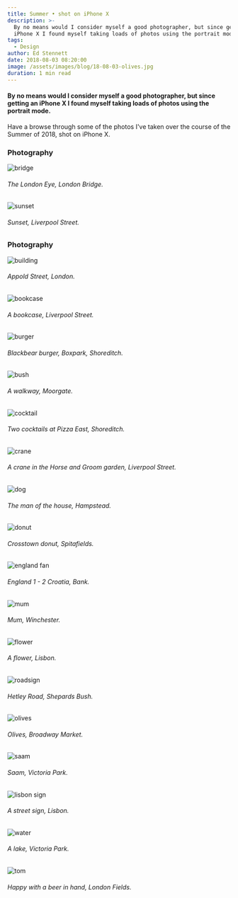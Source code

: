 ```yaml
---
title: Summer • shot on iPhone X
description: >-
  By no means would I consider myself a good photographer, but since getting an
  iPhone X I found myself taking loads of photos using the portrait mode.
tags:
  - Design
author: Ed Stennett
date: 2018-08-03 08:20:00
image: /assets/images/blog/18-08-03-olives.jpg
duration: 1 min read
---
```

#### By no means would I consider myself a good photographer, but since getting an iPhone X I found myself taking loads of photos using the portrait mode.

Have a browse through some of the photos I've taken over the course of the Summer of 2018, shot on iPhone X.

<section><h3>Photography</h3><div class="full-width portfolio-banner"><img data-src="{{ site.baseurl}}/assets/images/blog/18-08-03-bridge.jpg" class="lazy no-padding portfolio-banner-image" alt="bridge" /></div><h6>The London Eye, London Bridge.</h6></section>

<div class="container"><div class="row"><div class="col-12"><div class="post-img-alt-container"><img data-src="{{ site.baseurl }}/assets/images/blog/18-08-03-sunset.jpg" class="lazy post-img-alt" alt="sunset" /><h6>Sunset, Liverpool Street.</h6></div></div></div></div>

<section><h3>Photography</h3><div class="full-width portfolio-banner"><img data-src="{{ site.baseurl}}/assets/images/blog/18-08-03-building.jpg" class="lazy no-padding portfolio-banner-image" alt="building" /></div><h6>Appold Street, London.</h6></section>

<div class="container"><div class="row"><div class="col-12"><div class="post-img-alt-container"><img data-src="{{ site.baseurl }}/assets/images/blog/18-08-03-bookcase.jpg" class="lazy post-img-alt" alt="bookcase" /><h6>A bookcase, Liverpool Street.</h6></div></div></div></div>

<section><div class="full-width portfolio-banner"><img data-src="{{ site.baseurl}}/assets/images/blog/18-08-03-burger.jpg" class="lazy no-padding portfolio-banner-image" alt="burger" /></div><h6>Blackbear burger, Boxpark, Shoreditch.</h6></section>

<div class="container"><div class="row"><div class="col-12"><div class="post-img-alt-container"><img data-src="{{ site.baseurl }}/assets/images/blog/18-08-03-bush.jpg" class="lazy post-img-alt" alt="bush" /><h6>A walkway, Moorgate.</h6></div></div></div></div>

<section><div class="full-width portfolio-banner"><img data-src="{{ site.baseurl}}/assets/images/blog/18-08-03-cocktail.jpg" class="lazy no-padding portfolio-banner-image" alt="cocktail" /></div><h6>Two cocktails at Pizza East, Shoreditch.</h6></section>

<div class="container"><div class="row"><div class="col-12"><div class="post-img-alt-container"><img data-src="{{ site.baseurl }}/assets/images/blog/18-08-03-crane.jpg" class="lazy post-img-alt" alt="crane" /><h6>A crane in the Horse and Groom garden, Liverpool Street.</h6></div></div></div></div>

<section><div class="full-width portfolio-banner"><img data-src="{{ site.baseurl}}/assets/images/blog/18-08-03-dog.jpg" class="lazy no-padding portfolio-banner-image" alt="dog" /></div><h6>The man of the house, Hampstead.</h6></section>

<div class="container"><div class="row"><div class="col-12"><div class="post-img-alt-container"><img data-src="{{ site.baseurl }}/assets/images/blog/18-08-03-donut.jpg" class="lazy post-img-alt" alt="donut" /><h6>Crosstown donut, Spitafields.</h6></div></div></div></div>

<section><div class="full-width portfolio-banner"><img data-src="{{ site.baseurl}}/assets/images/blog/18-08-03-england-fan.jpg" class="lazy no-padding portfolio-banner-image" alt="england fan" /></div><h6>England 1 - 2 Croatia, Bank.</h6></section>

<div class="container"><div class="row"><div class="col-12"><div class="post-img-alt-container"><img data-src="{{ site.baseurl }}/assets/images/blog/18-08-03-mum.jpg" class="lazy post-img-alt" alt="mum" /><h6>Mum, Winchester.</h6></div></div></div></div>

<section><div class="full-width portfolio-banner"><img data-src="{{ site.baseurl}}/assets/images/blog/18-08-03-flower.jpg" class="lazy no-padding portfolio-banner-image" alt="flower" /></div><h6>A flower, Lisbon.</h6></section>

<div class="container"><div class="row"><div class="col-12"><div class="post-img-alt-container"><img data-src="{{ site.baseurl }}/assets/images/blog/18-08-03-roadsign.jpg" class="lazy post-img-alt" alt="roadsign" /><h6>Hetley Road, Shepards Bush.</h6></div></div></div></div>

<section><div class="full-width portfolio-banner"><img data-src="{{ site.baseurl}}/assets/images/blog/18-08-03-olives.jpg" class="lazy no-padding portfolio-banner-image" alt="olives" /></div><h6>Olives, Broadway Market.</h6></section>

<div class="container"><div class="row"><div class="col-12"><div class="post-img-alt-container"><img data-src="{{ site.baseurl }}/assets/images/blog/18-08-03-saam.jpg" class="lazy post-img-alt" alt="saam" /><h6>Saam, Victoria Park.</h6></div></div></div></div>

<section><div class="full-width portfolio-banner"><img data-src="{{ site.baseurl}}/assets/images/blog/18-08-03-lisbon.jpg" class="lazy no-padding portfolio-banner-image" alt="lisbon sign" /></div><h6>A street sign, Lisbon.</h6></section>

<div class="container"><div class="row"><div class="col-12"><div class="post-img-alt-container"><img data-src="{{ site.baseurl }}/assets/images/blog/18-08-03-water.jpg" class="lazy post-img-alt" alt="water" /><h6>A lake, Victoria Park.</h6></div></div></div></div>

<section><div class="full-width portfolio-banner"><img data-src="{{ site.baseurl}}/assets/images/blog/18-08-03-tom.jpg" class="lazy no-padding portfolio-banner-image" alt="tom" /></div><h6>Happy with a beer in hand, London Fields.</h6></section>
